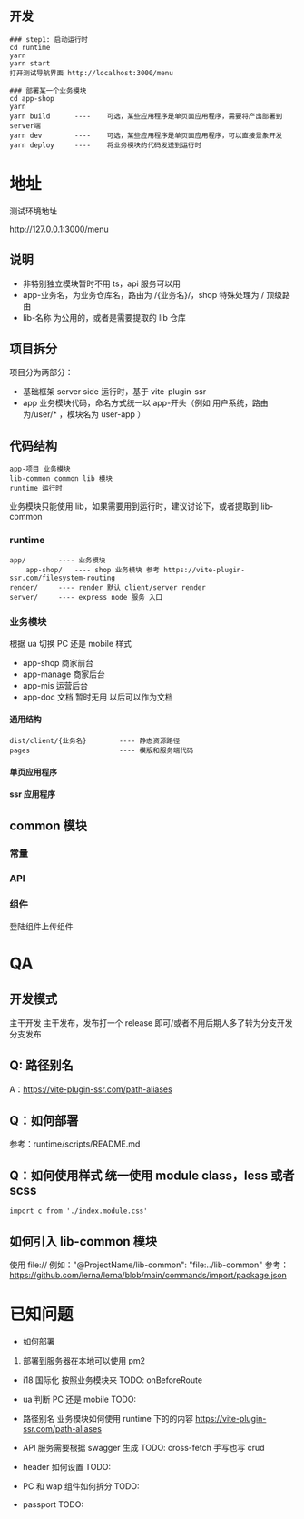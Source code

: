 ## 开发

```
### step1: 启动运行时
cd runtime
yarn
yarn start
打开测试导航界面 http://localhost:3000/menu

### 部署某一个业务模块
cd app-shop
yarn
yarn build      ----    可选，某些应用程序是单页面应用程序，需要将产出部署到server端
yarn dev        ----    可选，某些应用程序是单页面应用程序，可以直接景象开发
yarn deploy     ----    将业务模块的代码发送到运行时
```

# 地址

测试环境地址

http://127.0.0.1:3000/menu

## 说明

-   非特别独立模块暂时不用 ts，api 服务可以用
-   app-业务名，为业务仓库名，路由为 /{业务名}/，shop 特殊处理为 / 顶级路由
-   lib-名称 为公用的，或者是需要提取的 lib 仓库

## 项目拆分

项目分为两部分：

-   基础框架 server side 运行时，基于 vite-plugin-ssr
-   app 业务模块代码，命名方式统一以 app-开头（例如 用户系统，路由为/user/\* ，模块名为 user-app ）

## 代码结构

```
app-项目 业务模块
lib-common common lib 模块
runtime 运行时
```

业务模块只能使用 lib，如果需要用到运行时，建议讨论下，或者提取到 lib-common

### runtime

```
app/        ---- 业务模块
    app-shop/   ---- shop 业务模块 参考 https://vite-plugin-ssr.com/filesystem-routing
render/     ---- render 默认 client/server render
server/     ---- express node 服务 入口
```

### 业务模块

根据 ua 切换 PC 还是 mobile 样式

-   app-shop 商家前台
-   app-manage 商家后台
-   app-mis 运营后台
-   app-doc 文档 暂时无用 以后可以作为文档

#### 通用结构

```
dist/client/{业务名}        ---- 静态资源路径
pages                      ---- 模版和服务端代码
```

#### 单页应用程序

#### ssr 应用程序

## common 模块

### 常量

### API

### 组件

登陆组件上传组件

# QA

## 开发模式

主干开发 主干发布，发布打一个 release 即可/或者不用后期人多了转为分支开发分支发布

## Q: 路径别名

A：https://vite-plugin-ssr.com/path-aliases

## Q：如何部署

参考：runtime/scripts/README.md

## Q：如何使用样式 统一使用 module class，less 或者 scss

```
import c from './index.module.css'
```

## 如何引入 lib-common 模块

使用 file:// 例如："@ProjectName/lib-common": "file:../lib-common" 参考：https://github.com/lerna/lerna/blob/main/commands/import/package.json


# 已知问题

-   如何部署

1. 部署到服务器在本地可以使用 pm2

-   i18 国际化 按照业务模块来 TODO: onBeforeRoute
-   ua 判断 PC 还是 mobile TODO:
-   路径别名 业务模块如何使用 runtime 下的的内容 https://vite-plugin-ssr.com/path-aliases

-   API 服务需要根据 swagger 生成 TODO: cross-fetch 手写也写 crud
-   header 如何设置 TODO:
-   PC 和 wap 组件如何拆分 TODO:
-   passport TODO:
